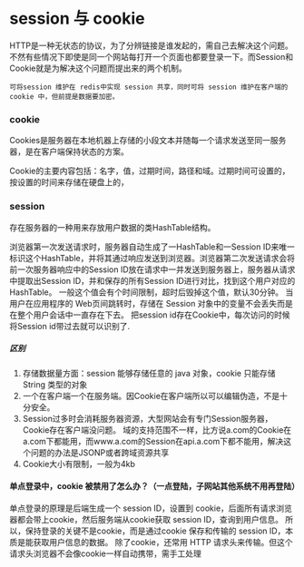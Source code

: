 # session 与 cookie

HTTP是一种无状态的协议，为了分辨链接是谁发起的，需自己去解决这个问题。不然有些情况下即使是同一个网站每打开一个页面也都要登录一下。而Session和Cookie就是为解决这个问题而提出来的两个机制。

```
可将session 维护在 redis中实现 session 共享，同时可将 session 维护在客户端的cookie 中，但前提是数据要加密。
```



### cookie

Cookies是服务器在本地机器上存储的小段文本并随每一个请求发送至同一服务器，是在客户端保持状态的方案。

Cookie的主要内容包括：名字，值，过期时间，路径和域。过期时间可设置的，按设置的时间来存储在硬盘上的，

### session

存在服务器的一种用来存放用户数据的类HashTable结构。

浏览器第一次发送请求时，服务器自动生成了一HashTable和一Session ID来唯一标识这个HashTable，并将其通过响应发送到浏览器。浏览器第二次发送请求会将前一次服务器响应中的Session ID放在请求中一并发送到服务器上，服务器从请求中提取出Session ID，并和保存的所有Session ID进行对比，找到这个用户对应的HashTable。
一般这个值会有个时间限制，超时后毁掉这个值，默认30分钟。
当用户在应用程序的 Web页间跳转时，存储在 Session 对象中的变量不会丢失而是在整个用户会话中一直存在下去。
把session id存在Cookie中，每次访问的时候将Session id带过去就可以识别了.

##### 区别

1. 存储数据量方面：session 能够存储任意的 java 对象，cookie 只能存储 String 类型的对象
2. 一个在客户端一个在服务端。因Cookie在客户端所以可以编辑伪造，不是十分安全。
3. Session过多时会消耗服务器资源，大型网站会有专门Session服务器，Cookie存在客户端没问题。
   域的支持范围不一样，比方说a.com的Cookie在a.com下都能用，而www.a.com的Session在api.a.com下都不能用，解决这个问题的办法是JSONP或者跨域资源共享
4. Cookie大小有限制，一般为4kb

#### 单点登录中，cookie 被禁用了怎么办？（一点登陆，子网站其他系统不用再登陆）
单点登录的原理是后端生成一个 session ID，设置到 cookie，后面所有请求浏览器都会带上cookie，然后服务端从cookie获取 session ID，查询到用户信息。
所以，保持登录的关键不是cookie，而是通过cookie 保存和传输的 session ID，本质是能获取用户信息的数据。
除了cookie，还常用 HTTP 请求头来传输。但这个请求头浏览器不会像cookie一样自动携带，需手工处理
